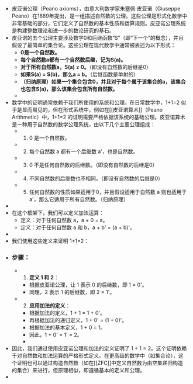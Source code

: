 - 皮亚诺公理（Peano axioms），由意大利数学家朱塞佩·皮亚诺（Giuseppe Peano）在1889年提出，是一组描述自然数的公理。这些公理是形式化数学中非常基础的部分，它们定义了自然数的基本性质和运算规则。皮亚诺公理系统是构建整数理论和进一步的数论研究的基石。
- 皮亚诺的五个公理主要涉及数字0和后继函数“S”（即“下一个”的概念），并且假设了最简单的集合论。这些公理在现代数学中通常被表述为以下形式：
	- **0是一个自然数。**
	- **每个自然数a都有一个自然数后继，记为S(a)。**
	- **对于所有自然数a，S(a) ≠ 0。**（即没有自然数的后继是0）
	- **如果S(a) = S(b)，那么a = b。**（后继函数是单射的）
	- **（归纳原理）如果一个集合包含0，并且对于每个属于该集合的a，该集合也包含S(a)，那么该集合包含所有自然数。**
	-
- 数学中的证明通常依赖于我们所使用的系统和公理。在日常数学中，1+1=2 似乎是显而易见的，但在形式系统中，例如在[[皮亚诺算术]]（Peano Arithmetic）中，1+1=2 的证明需要严格依据该系统的基础公理。皮亚诺算术是一种用于自然数的数学公理系统，由以下几个主要公理组成：
	- 1. 0 是一个自然数。
	- 2. 每个自然数 a 都有一个后继数 a'，也是自然数。
	- 3. 0 不是任何自然数的后继数。（即没有自然数的后继是0）
	- 4. 不同自然数的后继数也不相同。（即没有自然数的后继是0）
	- 5. 任何自然数的性质如果适用于0，并且假设适用于自然数 a 则也适用于 a'，那么它适用于所有自然数。（归纳原理）
-
- 在这个框架下，我们可以定义加法运算：
	- 定义：对于任何自然数 a，a + 0 = a。
	- 定义：对于任何自然数 a 和 b，a + b' = (a + b)'。
-
- 我们使用这些定义来证明 1+1=2：
- ### 步骤：
	- 1. **定义 1 和 2**：
		- 根据皮亚诺公理，让 1 表示 0 的后继数，即 1 = 0'。
		- 同理，2 表示 1 的后继数，即 2 = 1'。
	- 2. **应用加法的定义**：
		- 根据加法的定义，1 + 1 = 1 + 0'。
		- 再根据加法的递归定义，1 + 0' = (1 + 0)'。
		- 根据加法的基本定义，1 + 0 = 1。
		- 因此，1 + 0' = 1' = 2。
		-
- 因此，我们通过使用皮亚诺公理和加法的定义证明了 1 + 1 = 2。这个证明依赖于对自然数和加法运算的严格形式定义。在更高级的数学中（如集合论），这个证明也可以通过构造自然数（如在[[ZFC]]中定义自然数为由空集递归构造的集合）来进行，但原理相似，即遵循基本的定义和公理。
-